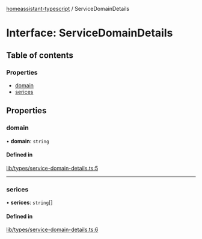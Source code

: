 [homeassistant-typescript](../README.md) / ServiceDomainDetails

# Interface: ServiceDomainDetails

## Table of contents

### Properties

- [domain](ServiceDomainDetails.md#domain)
- [serices](ServiceDomainDetails.md#serices)

## Properties

### domain

• **domain**: `string`

#### Defined in

[lib/types/service-domain-details.ts:5](https://github.com/benwainwright/hass-ts/blob/432b3d4/src/lib/types/service-domain-details.ts#L5)

___

### serices

• **serices**: `string`[]

#### Defined in

[lib/types/service-domain-details.ts:6](https://github.com/benwainwright/hass-ts/blob/432b3d4/src/lib/types/service-domain-details.ts#L6)
